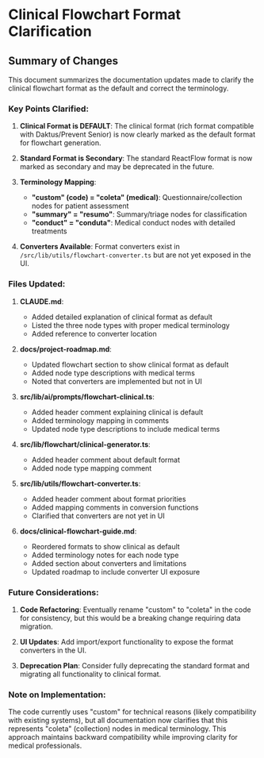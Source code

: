 # Clinical Flowchart Format Clarification

## Summary of Changes

This document summarizes the documentation updates made to clarify the clinical flowchart format as the default and correct the terminology.

### Key Points Clarified:

1. **Clinical Format is DEFAULT**: The clinical format (rich format compatible with Daktus/Prevent Senior) is now clearly marked as the default format for flowchart generation.

2. **Standard Format is Secondary**: The standard ReactFlow format is now marked as secondary and may be deprecated in the future.

3. **Terminology Mapping**:

   - **"custom" (code) = "coleta" (medical)**: Questionnaire/collection nodes for patient assessment
   - **"summary" = "resumo"**: Summary/triage nodes for classification
   - **"conduct" = "conduta"**: Medical conduct nodes with detailed treatments

4. **Converters Available**: Format converters exist in `/src/lib/utils/flowchart-converter.ts` but are not yet exposed in the UI.

### Files Updated:

1. **CLAUDE.md**:

   - Added detailed explanation of clinical format as default
   - Listed the three node types with proper medical terminology
   - Added reference to converter location

2. **docs/project-roadmap.md**:

   - Updated flowchart section to show clinical format as default
   - Added node type descriptions with medical terms
   - Noted that converters are implemented but not in UI

3. **src/lib/ai/prompts/flowchart-clinical.ts**:

   - Added header comment explaining clinical is default
   - Added terminology mapping in comments
   - Updated node type descriptions to include medical terms

4. **src/lib/flowchart/clinical-generator.ts**:

   - Added header comment about default format
   - Added node type mapping comment

5. **src/lib/utils/flowchart-converter.ts**:

   - Added header comment about format priorities
   - Added mapping comments in conversion functions
   - Clarified that converters are not yet in UI

6. **docs/clinical-flowchart-guide.md**:
   - Reordered formats to show clinical as default
   - Added terminology notes for each node type
   - Added section about converters and limitations
   - Updated roadmap to include converter UI exposure

### Future Considerations:

1. **Code Refactoring**: Eventually rename "custom" to "coleta" in the code for consistency, but this would be a breaking change requiring data migration.

2. **UI Updates**: Add import/export functionality to expose the format converters in the UI.

3. **Deprecation Plan**: Consider fully deprecating the standard format and migrating all functionality to clinical format.

### Note on Implementation:

The code currently uses "custom" for technical reasons (likely compatibility with existing systems), but all documentation now clarifies that this represents "coleta" (collection) nodes in medical terminology. This approach maintains backward compatibility while improving clarity for medical professionals.

